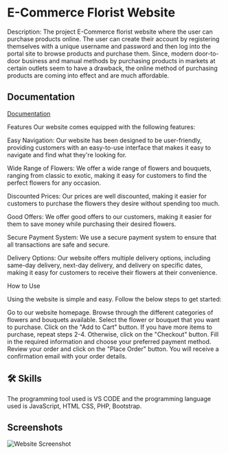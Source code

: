 
# E-Commerce Florist Website

Description: The project  E-Commerce florist website where the user can purchase products online. The user can create their account by registering themselves with a unique username and password and then log into the portal site to browse products and purchase them. Since, modern door-to-door business and manual methods by purchasing products in markets at certain outlets seem to have a drawback, the online method of purchasing products are coming into effect and are much affordable.





## Documentation

[Documentation](https://linktodocumentation)

Features
Our website comes equipped with the following features:

Easy Navigation: Our website has been designed to be user-friendly, providing customers with an easy-to-use interface that makes it easy to navigate and find what they're looking for.

Wide Range of Flowers: We offer a wide range of flowers and bouquets, ranging from classic to exotic, making it easy for customers to find the perfect flowers for any occasion.

Discounted Prices: Our prices are well discounted, making it easier for customers to purchase the flowers they desire without spending too much.

Good Offers: We offer good offers to our customers, making it easier for them to save money while purchasing their desired flowers.

Secure Payment System: We use a secure payment system to ensure that all transactions are safe and secure.

Delivery Options: Our website offers multiple delivery options, including same-day delivery, next-day delivery, and delivery on specific dates, making it easy for customers to receive their flowers at their convenience.

How to Use

Using the website is simple and easy. Follow the below steps to get started:

Go to our website homepage.
Browse through the different categories of flowers and bouquets available.
Select the flower or bouquet that you want to purchase.
Click on the "Add to Cart" button.
If you have more items to purchase, repeat steps 2-4. Otherwise, click on the "Checkout" button.
Fill in the required information and choose your preferred payment method.
Review your order and click on the "Place Order" button.
You will receive a confirmation email with your order details.
## 🛠 Skills
The programming tool used is VS CODE and the programming language used is JavaScript, HTML CSS, PHP, Bootstrap.


## Screenshots

![Website Screenshot](file:///C:/Users/aaish/OneDrive/Pictures/Screenshots/11.png)


